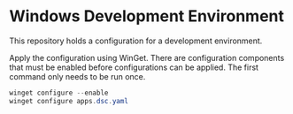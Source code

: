 # Windows Development Environment

This repository holds a configuration for a development environment.

Apply the configuration using WinGet. There are configuration components that
must be enabled before configurations can be applied. The first command only
needs to be run once.

```ps1
winget configure --enable
winget configure apps.dsc.yaml
```
